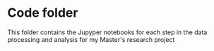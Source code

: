 # Code folder

This folder contains the Jupyper notebooks for each step in the data processing and analysis for my Master's research project
